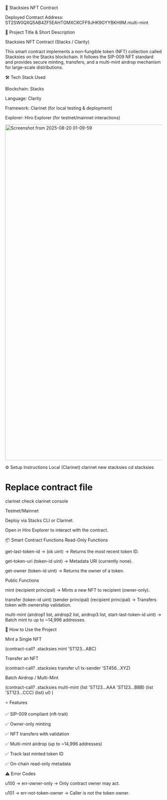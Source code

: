 🎨 Stacksies NFT Contract

Deployed Contract Address:
ST2SW0QXQ5AB4ZF5EAHTGMXCKCFF9JHK9GYYBKH9M.multi-mint

📜 Project Title & Short Description

Stacksies NFT Contract (Stacks / Clarity)

This smart contract implements a non-fungible token (NFT) collection called Stacksies on the Stacks blockchain.
It follows the SIP-009 NFT standard and provides secure minting, transfers, and a multi-mint airdrop mechanism for large-scale distributions.

🛠 Tech Stack Used

Blockchain: Stacks

Language: Clarity

Framework: Clarinet (for local testing & deployment)

Explorer: Hiro Explorer (for testnet/mainnet interactions)

<img width="1920" height="1080" alt="Screenshot from 2025-08-20 01-09-59" src="https://github.com/user-attachments/assets/237447ae-8759-46e7-8185-827f009eb31c" />

⚙️ Setup Instructions
Local (Clarinet)
clarinet new stacksies
cd stacksies

# Replace contract file
clarinet check
clarinet console

Testnet/Mainnet

Deploy via Stacks CLI or Clarinet.

Open in Hiro Explorer to interact with the contract.

📦 Smart Contract Functions
Read-Only Functions

get-last-token-id → (ok uint) → Returns the most recent token ID.

get-token-uri (token-id uint) → Metadata URI (currently none).

get-owner (token-id uint) → Returns the owner of a token.

Public Functions

mint (recipient principal) → Mints a new NFT to recipient (owner-only).

transfer (token-id uint) (sender principal) (recipient principal) → Transfers token with ownership validation.

multi-mint (airdrop1 list, airdrop2 list, airdrop3 list, start-last-token-id uint) → Batch mint to up to ~14,996 addresses.

🚀 How to Use the Project

Mint a Single NFT

(contract-call? .stacksies mint 'ST123...ABC)


Transfer an NFT

(contract-call? .stacksies transfer u1 tx-sender 'ST456...XYZ)


Batch Airdrop / Multi-Mint

(contract-call? .stacksies multi-mint
(list 'ST123...AAA 'ST123...BBB)
(list 'ST123...CCC)
(list)
u0
)

⭐ Features

✅ SIP-009 compliant (nft-trait)

✅ Owner-only minting

✅ NFT transfers with validation

✅ Multi-mint airdrop (up to ~14,996 addresses)

✅ Track last minted token ID

✅ On-chain read-only metadata

⚠️ Error Codes

u100 → err-owner-only → Only contract owner may act.

u101 → err-not-token-owner → Caller is not the token owner.
